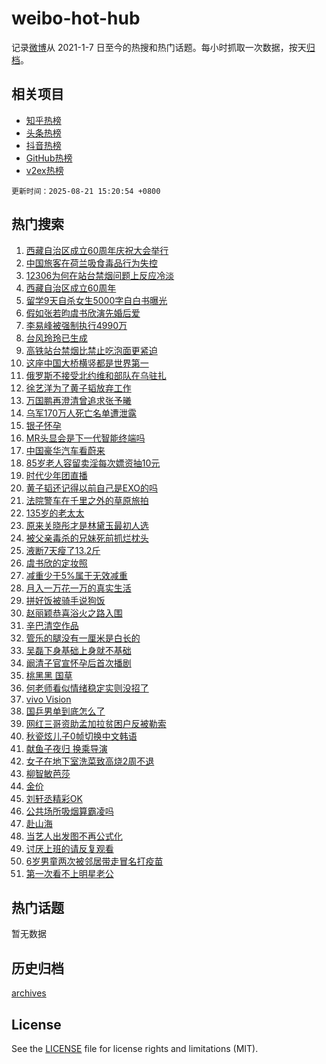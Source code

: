 # weibo-hot-hub

记录[微博](https://www.weibo.com)从 2021-1-7 日至今的热搜和热门话题。每小时抓取一次数据，按天[归档](archives)。

## 相关项目

- [知乎热榜](https://github.com/lonnyzhang423/zhihu-hot-hub)
- [头条热榜](https://github.com/lonnyzhang423/toutiao-hot-hub)
- [抖音热榜](https://github.com/lonnyzhang423/douyin-hot-hub)
- [GitHub热榜](https://github.com/lonnyzhang423/github-hot-hub)
- [v2ex热榜](https://github.com/lonnyzhang423/v2ex-hot-hub)


`更新时间：2025-08-21 15:20:54 +0800`

## 热门搜索

1. [西藏自治区成立60周年庆祝大会举行](https://m.weibo.cn/search?containerid=100103type%3D1%26t%3D10%26q%3D%23%E8%A5%BF%E8%97%8F%E8%87%AA%E6%B2%BB%E5%8C%BA%E6%88%90%E7%AB%8B60%E5%91%A8%E5%B9%B4%E5%BA%86%E7%A5%9D%E5%A4%A7%E4%BC%9A%E4%B8%BE%E8%A1%8C%23&stream_entry_id=51&isnewpage=1&extparam=seat%3D1%26stream_entry_id%3D51%26c_type%3D51%26q%3D%2523%25E8%25A5%25BF%25E8%2597%258F%25E8%2587%25AA%25E6%25B2%25BB%25E5%258C%25BA%25E6%2588%2590%25E7%25AB%258B60%25E5%2591%25A8%25E5%25B9%25B4%25E5%25BA%2586%25E7%25A5%259D%25E5%25A4%25A7%25E4%25BC%259A%25E4%25B8%25BE%25E8%25A1%258C%2523%26cate%3D10103%26dgr%3D0%26pos%3D0%26filter_type%3Drealtimehot%26display_time%3D1755760853%26pre_seqid%3D17557608530140527552154)
1. [中国旅客在荷兰吸食毒品行为失控](https://m.weibo.cn/search?containerid=100103type%3D1%26t%3D10%26q%3D%23%E4%B8%AD%E5%9B%BD%E6%97%85%E5%AE%A2%E5%9C%A8%E8%8D%B7%E5%85%B0%E5%90%B8%E9%A3%9F%E6%AF%92%E5%93%81%E8%A1%8C%E4%B8%BA%E5%A4%B1%E6%8E%A7%23&stream_entry_id=31&isnewpage=1&extparam=seat%3D1%26stream_entry_id%3D31%26pos%3D0%26dgr%3D0%26filter_type%3Drealtimehot%26c_type%3D31%26flag%3D0%26realpos%3D1%26cate%3D5001%26q%3D%2523%25E4%25B8%25AD%25E5%259B%25BD%25E6%2597%2585%25E5%25AE%25A2%25E5%259C%25A8%25E8%258D%25B7%25E5%2585%25B0%25E5%2590%25B8%25E9%25A3%259F%25E6%25AF%2592%25E5%2593%2581%25E8%25A1%258C%25E4%25B8%25BA%25E5%25A4%25B1%25E6%258E%25A7%2523%26lcate%3D5001%26band_rank%3D1%26display_time%3D1755760853%26pre_seqid%3D17557608530140527552154)
1. [12306为何在站台禁烟问题上反应冷淡](https://m.weibo.cn/search?containerid=100103type%3D1%26t%3D10%26q%3D%2312306%E4%B8%BA%E4%BD%95%E5%9C%A8%E7%AB%99%E5%8F%B0%E7%A6%81%E7%83%9F%E9%97%AE%E9%A2%98%E4%B8%8A%E5%8F%8D%E5%BA%94%E5%86%B7%E6%B7%A1%23&stream_entry_id=31&isnewpage=1&extparam=seat%3D1%26stream_entry_id%3D31%26pos%3D1%26dgr%3D0%26filter_type%3Drealtimehot%26c_type%3D31%26flag%3D0%26realpos%3D2%26cate%3D5001%26q%3D%252312306%25E4%25B8%25BA%25E4%25BD%2595%25E5%259C%25A8%25E7%25AB%2599%25E5%258F%25B0%25E7%25A6%2581%25E7%2583%259F%25E9%2597%25AE%25E9%25A2%2598%25E4%25B8%258A%25E5%258F%258D%25E5%25BA%2594%25E5%2586%25B7%25E6%25B7%25A1%2523%26lcate%3D5001%26band_rank%3D2%26display_time%3D1755760853%26pre_seqid%3D17557608530140527552154)
1. [西藏自治区成立60周年](https://m.weibo.cn/search?containerid=100103type%3D1%26t%3D10%26q%3D%23%E8%A5%BF%E8%97%8F%E8%87%AA%E6%B2%BB%E5%8C%BA%E6%88%90%E7%AB%8B60%E5%91%A8%E5%B9%B4%23&stream_entry_id=31&isnewpage=1&extparam=seat%3D1%26stream_entry_id%3D31%26pos%3D2%26dgr%3D0%26filter_type%3Drealtimehot%26c_type%3D31%26flag%3D0%26realpos%3D3%26cate%3D5001%26q%3D%2523%25E8%25A5%25BF%25E8%2597%258F%25E8%2587%25AA%25E6%25B2%25BB%25E5%258C%25BA%25E6%2588%2590%25E7%25AB%258B60%25E5%2591%25A8%25E5%25B9%25B4%2523%26lcate%3D5001%26band_rank%3D3%26display_time%3D1755760853%26pre_seqid%3D17557608530140527552154)
1. [留学9天自杀女生5000字自白书曝光](https://m.weibo.cn/search?containerid=100103type%3D1%26t%3D10%26q%3D%23%E7%95%99%E5%AD%A69%E5%A4%A9%E8%87%AA%E6%9D%80%E5%A5%B3%E7%94%9F5000%E5%AD%97%E8%87%AA%E7%99%BD%E4%B9%A6%E6%9B%9D%E5%85%89%23&stream_entry_id=31&isnewpage=1&extparam=seat%3D1%26stream_entry_id%3D31%26pos%3D3%26dgr%3D0%26filter_type%3Drealtimehot%26c_type%3D31%26flag%3D1%26realpos%3D4%26cate%3D5001%26q%3D%2523%25E7%2595%2599%25E5%25AD%25A69%25E5%25A4%25A9%25E8%2587%25AA%25E6%259D%2580%25E5%25A5%25B3%25E7%2594%259F5000%25E5%25AD%2597%25E8%2587%25AA%25E7%2599%25BD%25E4%25B9%25A6%25E6%259B%259D%25E5%2585%2589%2523%26lcate%3D5001%26band_rank%3D4%26display_time%3D1755760853%26pre_seqid%3D17557608530140527552154)
1. [假如张若昀虞书欣演先婚后爱](https://m.weibo.cn/search?containerid=100103type%3D1%26t%3D10%26q%3D%E5%81%87%E5%A6%82%E5%BC%A0%E8%8B%A5%E6%98%80%E8%99%9E%E4%B9%A6%E6%AC%A3%E6%BC%94%E5%85%88%E5%A9%9A%E5%90%8E%E7%88%B1&stream_entry_id=31&isnewpage=1&extparam=seat%3D1%26stream_entry_id%3D31%26pos%3D4%26dgr%3D0%26filter_type%3Drealtimehot%26c_type%3D31%26flag%3D0%26realpos%3D5%26cate%3D5001%26q%3D%25E5%2581%2587%25E5%25A6%2582%25E5%25BC%25A0%25E8%258B%25A5%25E6%2598%2580%25E8%2599%259E%25E4%25B9%25A6%25E6%25AC%25A3%25E6%25BC%2594%25E5%2585%2588%25E5%25A9%259A%25E5%2590%258E%25E7%2588%25B1%26lcate%3D5001%26band_rank%3D5%26display_time%3D1755760853%26pre_seqid%3D17557608530140527552154)
1. [李易峰被强制执行4990万](https://m.weibo.cn/search?containerid=100103type%3D1%26t%3D10%26q%3D%23%E6%9D%8E%E6%98%93%E5%B3%B0%E8%A2%AB%E5%BC%BA%E5%88%B6%E6%89%A7%E8%A1%8C4990%E4%B8%87%23&stream_entry_id=31&isnewpage=1&extparam=seat%3D1%26stream_entry_id%3D31%26pos%3D5%26dgr%3D0%26filter_type%3Drealtimehot%26c_type%3D31%26flag%3D2%26realpos%3D6%26cate%3D5001%26q%3D%2523%25E6%259D%258E%25E6%2598%2593%25E5%25B3%25B0%25E8%25A2%25AB%25E5%25BC%25BA%25E5%2588%25B6%25E6%2589%25A7%25E8%25A1%258C4990%25E4%25B8%2587%2523%26lcate%3D5001%26band_rank%3D6%26display_time%3D1755760853%26pre_seqid%3D17557608530140527552154)
1. [台风玲玲已生成](https://m.weibo.cn/search?containerid=100103type%3D1%26t%3D10%26q%3D%23%E5%8F%B0%E9%A3%8E%E7%8E%B2%E7%8E%B2%E5%B7%B2%E7%94%9F%E6%88%90%23&stream_entry_id=31&isnewpage=1&extparam=seat%3D1%26stream_entry_id%3D31%26pos%3D6%26dgr%3D0%26filter_type%3Drealtimehot%26c_type%3D31%26flag%3D1%26realpos%3D7%26cate%3D5001%26q%3D%2523%25E5%258F%25B0%25E9%25A3%258E%25E7%258E%25B2%25E7%258E%25B2%25E5%25B7%25B2%25E7%2594%259F%25E6%2588%2590%2523%26lcate%3D5001%26band_rank%3D7%26display_time%3D1755760853%26pre_seqid%3D17557608530140527552154)
1. [高铁站台禁烟比禁止吃泡面更紧迫](https://m.weibo.cn/search?containerid=100103type%3D1%26t%3D10%26q%3D%23%E9%AB%98%E9%93%81%E7%AB%99%E5%8F%B0%E7%A6%81%E7%83%9F%E6%AF%94%E7%A6%81%E6%AD%A2%E5%90%83%E6%B3%A1%E9%9D%A2%E6%9B%B4%E7%B4%A7%E8%BF%AB%23&stream_entry_id=31&isnewpage=1&extparam=seat%3D1%26stream_entry_id%3D31%26pos%3D7%26dgr%3D0%26filter_type%3Drealtimehot%26c_type%3D31%26flag%3D0%26realpos%3D8%26cate%3D5001%26q%3D%2523%25E9%25AB%2598%25E9%2593%2581%25E7%25AB%2599%25E5%258F%25B0%25E7%25A6%2581%25E7%2583%259F%25E6%25AF%2594%25E7%25A6%2581%25E6%25AD%25A2%25E5%2590%2583%25E6%25B3%25A1%25E9%259D%25A2%25E6%259B%25B4%25E7%25B4%25A7%25E8%25BF%25AB%2523%26lcate%3D5001%26band_rank%3D8%26display_time%3D1755760853%26pre_seqid%3D17557608530140527552154)
1. [这座中国大桥横竖都是世界第一](https://m.weibo.cn/search?containerid=100103type%3D1%26t%3D10%26q%3D%23%E8%BF%99%E5%BA%A7%E4%B8%AD%E5%9B%BD%E5%A4%A7%E6%A1%A5%E6%A8%AA%E7%AB%96%E9%83%BD%E6%98%AF%E4%B8%96%E7%95%8C%E7%AC%AC%E4%B8%80%23&stream_entry_id=31&isnewpage=1&extparam=seat%3D1%26stream_entry_id%3D31%26pos%3D8%26dgr%3D0%26filter_type%3Drealtimehot%26c_type%3D31%26flag%3D1%26realpos%3D9%26cate%3D5001%26q%3D%2523%25E8%25BF%2599%25E5%25BA%25A7%25E4%25B8%25AD%25E5%259B%25BD%25E5%25A4%25A7%25E6%25A1%25A5%25E6%25A8%25AA%25E7%25AB%2596%25E9%2583%25BD%25E6%2598%25AF%25E4%25B8%2596%25E7%2595%258C%25E7%25AC%25AC%25E4%25B8%2580%2523%26lcate%3D5001%26band_rank%3D9%26display_time%3D1755760853%26pre_seqid%3D17557608530140527552154)
1. [俄罗斯不接受北约维和部队在乌驻扎](https://m.weibo.cn/search?containerid=100103type%3D1%26t%3D10%26q%3D%23%E4%BF%84%E7%BD%97%E6%96%AF%E4%B8%8D%E6%8E%A5%E5%8F%97%E5%8C%97%E7%BA%A6%E7%BB%B4%E5%92%8C%E9%83%A8%E9%98%9F%E5%9C%A8%E4%B9%8C%E9%A9%BB%E6%89%8E%23&stream_entry_id=31&isnewpage=1&extparam=seat%3D1%26stream_entry_id%3D31%26pos%3D9%26dgr%3D0%26filter_type%3Drealtimehot%26c_type%3D31%26flag%3D1%26realpos%3D10%26cate%3D5001%26q%3D%2523%25E4%25BF%2584%25E7%25BD%2597%25E6%2596%25AF%25E4%25B8%258D%25E6%258E%25A5%25E5%258F%2597%25E5%258C%2597%25E7%25BA%25A6%25E7%25BB%25B4%25E5%2592%258C%25E9%2583%25A8%25E9%2598%259F%25E5%259C%25A8%25E4%25B9%258C%25E9%25A9%25BB%25E6%2589%258E%2523%26lcate%3D5001%26band_rank%3D10%26display_time%3D1755760853%26pre_seqid%3D17557608530140527552154)
1. [徐艺洋为了黄子韬放弃工作](https://m.weibo.cn/search?containerid=100103type%3D1%26t%3D10%26q%3D%E5%BE%90%E8%89%BA%E6%B4%8B%E4%B8%BA%E4%BA%86%E9%BB%84%E5%AD%90%E9%9F%AC%E6%94%BE%E5%BC%83%E5%B7%A5%E4%BD%9C&stream_entry_id=31&isnewpage=1&extparam=seat%3D1%26stream_entry_id%3D31%26pos%3D10%26dgr%3D0%26filter_type%3Drealtimehot%26c_type%3D31%26flag%3D1%26realpos%3D11%26cate%3D5001%26q%3D%25E5%25BE%2590%25E8%2589%25BA%25E6%25B4%258B%25E4%25B8%25BA%25E4%25BA%2586%25E9%25BB%2584%25E5%25AD%2590%25E9%259F%25AC%25E6%2594%25BE%25E5%25BC%2583%25E5%25B7%25A5%25E4%25BD%259C%26lcate%3D5001%26band_rank%3D11%26display_time%3D1755760853%26pre_seqid%3D17557608530140527552154)
1. [万国鹏再澄清曾追求张予曦](https://m.weibo.cn/search?containerid=100103type%3D1%26t%3D10%26q%3D%E4%B8%87%E5%9B%BD%E9%B9%8F%E5%86%8D%E6%BE%84%E6%B8%85%E6%9B%BE%E8%BF%BD%E6%B1%82%E5%BC%A0%E4%BA%88%E6%9B%A6&stream_entry_id=31&isnewpage=1&extparam=seat%3D1%26stream_entry_id%3D31%26pos%3D11%26dgr%3D0%26filter_type%3Drealtimehot%26c_type%3D31%26flag%3D2%26realpos%3D12%26cate%3D5001%26q%3D%25E4%25B8%2587%25E5%259B%25BD%25E9%25B9%258F%25E5%2586%258D%25E6%25BE%2584%25E6%25B8%2585%25E6%259B%25BE%25E8%25BF%25BD%25E6%25B1%2582%25E5%25BC%25A0%25E4%25BA%2588%25E6%259B%25A6%26lcate%3D5001%26band_rank%3D12%26display_time%3D1755760853%26pre_seqid%3D17557608530140527552154)
1. [乌军170万人死亡名单遭泄露](https://m.weibo.cn/search?containerid=100103type%3D1%26t%3D10%26q%3D%23%E4%B9%8C%E5%86%9B170%E4%B8%87%E4%BA%BA%E6%AD%BB%E4%BA%A1%E5%90%8D%E5%8D%95%E9%81%AD%E6%B3%84%E9%9C%B2%23&stream_entry_id=31&isnewpage=1&extparam=seat%3D1%26stream_entry_id%3D31%26pos%3D12%26dgr%3D0%26filter_type%3Drealtimehot%26c_type%3D31%26flag%3D0%26realpos%3D13%26cate%3D5001%26q%3D%2523%25E4%25B9%258C%25E5%2586%259B170%25E4%25B8%2587%25E4%25BA%25BA%25E6%25AD%25BB%25E4%25BA%25A1%25E5%2590%258D%25E5%258D%2595%25E9%2581%25AD%25E6%25B3%2584%25E9%259C%25B2%2523%26lcate%3D5001%26band_rank%3D13%26display_time%3D1755760853%26pre_seqid%3D17557608530140527552154)
1. [银子怀孕](https://m.weibo.cn/search?containerid=100103type%3D1%26t%3D10%26q%3D%23%E9%93%B6%E5%AD%90%E6%80%80%E5%AD%95%23&stream_entry_id=31&isnewpage=1&extparam=seat%3D1%26stream_entry_id%3D31%26pos%3D13%26dgr%3D0%26filter_type%3Drealtimehot%26c_type%3D31%26flag%3D2%26realpos%3D14%26cate%3D5001%26q%3D%2523%25E9%2593%25B6%25E5%25AD%2590%25E6%2580%2580%25E5%25AD%2595%2523%26lcate%3D5001%26band_rank%3D14%26display_time%3D1755760853%26pre_seqid%3D17557608530140527552154)
1. [MR头显会是下一代智能终端吗](https://m.weibo.cn/search?containerid=100103type%3D1%26t%3D10%26q%3D%23MR%E5%A4%B4%E6%98%BE%E4%BC%9A%E6%98%AF%E4%B8%8B%E4%B8%80%E4%BB%A3%E6%99%BA%E8%83%BD%E7%BB%88%E7%AB%AF%E5%90%97%23&stream_entry_id=31&isnewpage=1&extparam=seat%3D1%26stream_entry_id%3D31%26pos%3D14%26dgr%3D0%26filter_type%3Drealtimehot%26c_type%3D31%26flag%3D1%26realpos%3D15%26cate%3D5001%26q%3D%2523MR%25E5%25A4%25B4%25E6%2598%25BE%25E4%25BC%259A%25E6%2598%25AF%25E4%25B8%258B%25E4%25B8%2580%25E4%25BB%25A3%25E6%2599%25BA%25E8%2583%25BD%25E7%25BB%2588%25E7%25AB%25AF%25E5%2590%2597%2523%26lcate%3D5001%26band_rank%3D15%26display_time%3D1755760853%26pre_seqid%3D17557608530140527552154)
1. [中国豪华汽车看蔚来](https://m.weibo.cn/search?containerid=100103type%3D1%26t%3D10%26q%3D%23%E4%B8%AD%E5%9B%BD%E8%B1%AA%E5%8D%8E%E6%B1%BD%E8%BD%A6%E7%9C%8B%E8%94%9A%E6%9D%A5%23&stream_entry_id=31&isnewpage=1&extparam=seat%3D1%26stream_entry_id%3D31%26pos%3D15%26dgr%3D0%26filter_type%3Drealtimehot%26c_type%3D31%26flag%3D1%26realpos%3D16%26cate%3D5001%26q%3D%2523%25E4%25B8%25AD%25E5%259B%25BD%25E8%25B1%25AA%25E5%258D%258E%25E6%25B1%25BD%25E8%25BD%25A6%25E7%259C%258B%25E8%2594%259A%25E6%259D%25A5%2523%26lcate%3D5001%26band_rank%3D16%26display_time%3D1755760853%26pre_seqid%3D17557608530140527552154)
1. [85岁老人容留卖淫每次嫖资抽10元](https://m.weibo.cn/search?containerid=100103type%3D1%26t%3D10%26q%3D%2385%E5%B2%81%E8%80%81%E4%BA%BA%E5%AE%B9%E7%95%99%E5%8D%96%E6%B7%AB%E6%AF%8F%E6%AC%A1%E5%AB%96%E8%B5%84%E6%8A%BD10%E5%85%83%23&stream_entry_id=31&isnewpage=1&extparam=seat%3D1%26stream_entry_id%3D31%26pos%3D16%26dgr%3D0%26filter_type%3Drealtimehot%26c_type%3D31%26flag%3D2%26realpos%3D17%26cate%3D5001%26q%3D%252385%25E5%25B2%2581%25E8%2580%2581%25E4%25BA%25BA%25E5%25AE%25B9%25E7%2595%2599%25E5%258D%2596%25E6%25B7%25AB%25E6%25AF%258F%25E6%25AC%25A1%25E5%25AB%2596%25E8%25B5%2584%25E6%258A%25BD10%25E5%2585%2583%2523%26lcate%3D5001%26band_rank%3D17%26display_time%3D1755760853%26pre_seqid%3D17557608530140527552154)
1. [时代少年团直播](https://m.weibo.cn/search?containerid=100103type%3D1%26t%3D10%26q%3D%E6%97%B6%E4%BB%A3%E5%B0%91%E5%B9%B4%E5%9B%A2%E7%9B%B4%E6%92%AD&stream_entry_id=31&isnewpage=1&extparam=seat%3D1%26stream_entry_id%3D31%26pos%3D17%26dgr%3D0%26filter_type%3Drealtimehot%26c_type%3D31%26flag%3D1%26realpos%3D18%26cate%3D5001%26q%3D%25E6%2597%25B6%25E4%25BB%25A3%25E5%25B0%2591%25E5%25B9%25B4%25E5%259B%25A2%25E7%259B%25B4%25E6%2592%25AD%26lcate%3D5001%26band_rank%3D18%26display_time%3D1755760853%26pre_seqid%3D17557608530140527552154)
1. [黄子韬还记得以前自己是EXO的吗](https://m.weibo.cn/search?containerid=100103type%3D1%26t%3D10%26q%3D%E9%BB%84%E5%AD%90%E9%9F%AC%E8%BF%98%E8%AE%B0%E5%BE%97%E4%BB%A5%E5%89%8D%E8%87%AA%E5%B7%B1%E6%98%AFEXO%E7%9A%84%E5%90%97&stream_entry_id=31&isnewpage=1&extparam=seat%3D1%26stream_entry_id%3D31%26pos%3D18%26dgr%3D0%26filter_type%3Drealtimehot%26c_type%3D31%26flag%3D1%26realpos%3D19%26cate%3D5001%26q%3D%25E9%25BB%2584%25E5%25AD%2590%25E9%259F%25AC%25E8%25BF%2598%25E8%25AE%25B0%25E5%25BE%2597%25E4%25BB%25A5%25E5%2589%258D%25E8%2587%25AA%25E5%25B7%25B1%25E6%2598%25AFEXO%25E7%259A%2584%25E5%2590%2597%26lcate%3D5001%26band_rank%3D19%26display_time%3D1755760853%26pre_seqid%3D17557608530140527552154)
1. [法院警车在千里之外的草原旅拍](https://m.weibo.cn/search?containerid=100103type%3D1%26t%3D10%26q%3D%23%E6%B3%95%E9%99%A2%E8%AD%A6%E8%BD%A6%E5%9C%A8%E5%8D%83%E9%87%8C%E4%B9%8B%E5%A4%96%E7%9A%84%E8%8D%89%E5%8E%9F%E6%97%85%E6%8B%8D%23&stream_entry_id=31&isnewpage=1&extparam=seat%3D1%26stream_entry_id%3D31%26pos%3D19%26dgr%3D0%26filter_type%3Drealtimehot%26c_type%3D31%26flag%3D1%26realpos%3D20%26cate%3D5001%26q%3D%2523%25E6%25B3%2595%25E9%2599%25A2%25E8%25AD%25A6%25E8%25BD%25A6%25E5%259C%25A8%25E5%258D%2583%25E9%2587%258C%25E4%25B9%258B%25E5%25A4%2596%25E7%259A%2584%25E8%258D%2589%25E5%258E%259F%25E6%2597%2585%25E6%258B%258D%2523%26lcate%3D5001%26band_rank%3D20%26display_time%3D1755760853%26pre_seqid%3D17557608530140527552154)
1. [135岁的老太太](https://m.weibo.cn/search?containerid=100103type%3D1%26t%3D10%26q%3D135%E5%B2%81%E7%9A%84%E8%80%81%E5%A4%AA%E5%A4%AA&stream_entry_id=31&isnewpage=1&extparam=seat%3D1%26stream_entry_id%3D31%26pos%3D20%26dgr%3D0%26filter_type%3Drealtimehot%26c_type%3D31%26flag%3D2%26realpos%3D21%26cate%3D5001%26q%3D135%25E5%25B2%2581%25E7%259A%2584%25E8%2580%2581%25E5%25A4%25AA%25E5%25A4%25AA%26lcate%3D5001%26band_rank%3D21%26display_time%3D1755760853%26pre_seqid%3D17557608530140527552154)
1. [原来关晓彤才是林黛玉最初人选](https://m.weibo.cn/search?containerid=100103type%3D1%26t%3D10%26q%3D%E5%8E%9F%E6%9D%A5%E5%85%B3%E6%99%93%E5%BD%A4%E6%89%8D%E6%98%AF%E6%9E%97%E9%BB%9B%E7%8E%89%E6%9C%80%E5%88%9D%E4%BA%BA%E9%80%89&stream_entry_id=31&isnewpage=1&extparam=seat%3D1%26stream_entry_id%3D31%26pos%3D21%26dgr%3D0%26filter_type%3Drealtimehot%26c_type%3D31%26flag%3D2%26realpos%3D22%26cate%3D5001%26q%3D%25E5%258E%259F%25E6%259D%25A5%25E5%2585%25B3%25E6%2599%2593%25E5%25BD%25A4%25E6%2589%258D%25E6%2598%25AF%25E6%259E%2597%25E9%25BB%259B%25E7%258E%2589%25E6%259C%2580%25E5%2588%259D%25E4%25BA%25BA%25E9%2580%2589%26lcate%3D5001%26band_rank%3D22%26display_time%3D1755760853%26pre_seqid%3D17557608530140527552154)
1. [被父亲毒杀的兄妹死前抓烂枕头](https://m.weibo.cn/search?containerid=100103type%3D1%26t%3D10%26q%3D%23%E8%A2%AB%E7%88%B6%E4%BA%B2%E6%AF%92%E6%9D%80%E7%9A%84%E5%85%84%E5%A6%B9%E6%AD%BB%E5%89%8D%E6%8A%93%E7%83%82%E6%9E%95%E5%A4%B4%23&stream_entry_id=31&isnewpage=1&extparam=seat%3D1%26stream_entry_id%3D31%26pos%3D22%26dgr%3D0%26filter_type%3Drealtimehot%26c_type%3D31%26flag%3D0%26realpos%3D23%26cate%3D5001%26q%3D%2523%25E8%25A2%25AB%25E7%2588%25B6%25E4%25BA%25B2%25E6%25AF%2592%25E6%259D%2580%25E7%259A%2584%25E5%2585%2584%25E5%25A6%25B9%25E6%25AD%25BB%25E5%2589%258D%25E6%258A%2593%25E7%2583%2582%25E6%259E%2595%25E5%25A4%25B4%2523%26lcate%3D5001%26band_rank%3D23%26display_time%3D1755760853%26pre_seqid%3D17557608530140527552154)
1. [液断7天瘦了13.2斤](https://m.weibo.cn/search?containerid=100103type%3D1%26t%3D10%26q%3D%E6%B6%B2%E6%96%AD7%E5%A4%A9%E7%98%A6%E4%BA%8613.2%E6%96%A4&stream_entry_id=31&isnewpage=1&extparam=seat%3D1%26stream_entry_id%3D31%26pos%3D23%26dgr%3D0%26filter_type%3Drealtimehot%26c_type%3D31%26flag%3D0%26realpos%3D24%26cate%3D5001%26q%3D%25E6%25B6%25B2%25E6%2596%25AD7%25E5%25A4%25A9%25E7%2598%25A6%25E4%25BA%258613.2%25E6%2596%25A4%26lcate%3D5001%26band_rank%3D24%26display_time%3D1755760853%26pre_seqid%3D17557608530140527552154)
1. [虞书欣的定妆照](https://m.weibo.cn/search?containerid=100103type%3D1%26t%3D10%26q%3D%23%E8%99%9E%E4%B9%A6%E6%AC%A3%E7%9A%84%E5%AE%9A%E5%A6%86%E7%85%A7%23&stream_entry_id=31&isnewpage=1&extparam=seat%3D1%26stream_entry_id%3D31%26pos%3D24%26dgr%3D0%26filter_type%3Drealtimehot%26c_type%3D31%26flag%3D1%26realpos%3D25%26cate%3D5001%26q%3D%2523%25E8%2599%259E%25E4%25B9%25A6%25E6%25AC%25A3%25E7%259A%2584%25E5%25AE%259A%25E5%25A6%2586%25E7%2585%25A7%2523%26lcate%3D5001%26band_rank%3D25%26display_time%3D1755760853%26pre_seqid%3D17557608530140527552154)
1. [减重少于5%属于无效减重](https://m.weibo.cn/search?containerid=100103type%3D1%26t%3D10%26q%3D%23%E5%87%8F%E9%87%8D%E5%B0%91%E4%BA%8E5%25%E5%B1%9E%E4%BA%8E%E6%97%A0%E6%95%88%E5%87%8F%E9%87%8D%23&stream_entry_id=31&isnewpage=1&extparam=seat%3D1%26stream_entry_id%3D31%26pos%3D25%26dgr%3D0%26filter_type%3Drealtimehot%26c_type%3D31%26flag%3D1%26realpos%3D26%26cate%3D5001%26q%3D%2523%25E5%2587%258F%25E9%2587%258D%25E5%25B0%2591%25E4%25BA%258E5%2525%25E5%25B1%259E%25E4%25BA%258E%25E6%2597%25A0%25E6%2595%2588%25E5%2587%258F%25E9%2587%258D%2523%26lcate%3D5001%26band_rank%3D26%26display_time%3D1755760853%26pre_seqid%3D17557608530140527552154)
1. [月入一万花一万的真实生活](https://m.weibo.cn/search?containerid=100103type%3D1%26t%3D10%26q%3D%E6%9C%88%E5%85%A5%E4%B8%80%E4%B8%87%E8%8A%B1%E4%B8%80%E4%B8%87%E7%9A%84%E7%9C%9F%E5%AE%9E%E7%94%9F%E6%B4%BB&stream_entry_id=31&isnewpage=1&extparam=seat%3D1%26stream_entry_id%3D31%26pos%3D26%26dgr%3D0%26filter_type%3Drealtimehot%26c_type%3D31%26flag%3D0%26realpos%3D27%26cate%3D5001%26q%3D%25E6%259C%2588%25E5%2585%25A5%25E4%25B8%2580%25E4%25B8%2587%25E8%258A%25B1%25E4%25B8%2580%25E4%25B8%2587%25E7%259A%2584%25E7%259C%259F%25E5%25AE%259E%25E7%2594%259F%25E6%25B4%25BB%26lcate%3D5001%26band_rank%3D27%26display_time%3D1755760853%26pre_seqid%3D17557608530140527552154)
1. [拼好饭被骑手说狗饭](https://m.weibo.cn/search?containerid=100103type%3D1%26t%3D10%26q%3D%23%E6%8B%BC%E5%A5%BD%E9%A5%AD%E8%A2%AB%E9%AA%91%E6%89%8B%E8%AF%B4%E7%8B%97%E9%A5%AD%23&stream_entry_id=31&isnewpage=1&extparam=seat%3D1%26stream_entry_id%3D31%26pos%3D27%26dgr%3D0%26filter_type%3Drealtimehot%26c_type%3D31%26flag%3D1%26realpos%3D28%26cate%3D5001%26q%3D%2523%25E6%258B%25BC%25E5%25A5%25BD%25E9%25A5%25AD%25E8%25A2%25AB%25E9%25AA%2591%25E6%2589%258B%25E8%25AF%25B4%25E7%258B%2597%25E9%25A5%25AD%2523%26lcate%3D5001%26band_rank%3D28%26display_time%3D1755760853%26pre_seqid%3D17557608530140527552154)
1. [赵丽颖恭喜浴火之路入围](https://m.weibo.cn/search?containerid=100103type%3D1%26t%3D10%26q%3D%23%E8%B5%B5%E4%B8%BD%E9%A2%96%E6%81%AD%E5%96%9C%E6%B5%B4%E7%81%AB%E4%B9%8B%E8%B7%AF%E5%85%A5%E5%9B%B4%23&stream_entry_id=31&isnewpage=1&extparam=seat%3D1%26stream_entry_id%3D31%26pos%3D28%26dgr%3D0%26filter_type%3Drealtimehot%26c_type%3D31%26flag%3D1%26realpos%3D29%26cate%3D5001%26q%3D%2523%25E8%25B5%25B5%25E4%25B8%25BD%25E9%25A2%2596%25E6%2581%25AD%25E5%2596%259C%25E6%25B5%25B4%25E7%2581%25AB%25E4%25B9%258B%25E8%25B7%25AF%25E5%2585%25A5%25E5%259B%25B4%2523%26lcate%3D5001%26band_rank%3D29%26display_time%3D1755760853%26pre_seqid%3D17557608530140527552154)
1. [辛巴清空作品](https://m.weibo.cn/search?containerid=100103type%3D1%26t%3D10%26q%3D%23%E8%BE%9B%E5%B7%B4%E6%B8%85%E7%A9%BA%E4%BD%9C%E5%93%81%23&stream_entry_id=31&isnewpage=1&extparam=seat%3D1%26stream_entry_id%3D31%26pos%3D29%26dgr%3D0%26filter_type%3Drealtimehot%26c_type%3D31%26flag%3D1%26realpos%3D30%26cate%3D5001%26q%3D%2523%25E8%25BE%259B%25E5%25B7%25B4%25E6%25B8%2585%25E7%25A9%25BA%25E4%25BD%259C%25E5%2593%2581%2523%26lcate%3D5001%26band_rank%3D30%26display_time%3D1755760853%26pre_seqid%3D17557608530140527552154)
1. [管乐的腿没有一厘米是白长的](https://m.weibo.cn/search?containerid=100103type%3D1%26t%3D10%26q%3D%E7%AE%A1%E4%B9%90%E7%9A%84%E8%85%BF%E6%B2%A1%E6%9C%89%E4%B8%80%E5%8E%98%E7%B1%B3%E6%98%AF%E7%99%BD%E9%95%BF%E7%9A%84&stream_entry_id=31&isnewpage=1&extparam=seat%3D1%26stream_entry_id%3D31%26pos%3D30%26dgr%3D0%26filter_type%3Drealtimehot%26c_type%3D31%26flag%3D1%26realpos%3D31%26cate%3D5001%26q%3D%25E7%25AE%25A1%25E4%25B9%2590%25E7%259A%2584%25E8%2585%25BF%25E6%25B2%25A1%25E6%259C%2589%25E4%25B8%2580%25E5%258E%2598%25E7%25B1%25B3%25E6%2598%25AF%25E7%2599%25BD%25E9%2595%25BF%25E7%259A%2584%26lcate%3D5001%26band_rank%3D31%26display_time%3D1755760853%26pre_seqid%3D17557608530140527552154)
1. [吴磊下身基础上身就不基础](https://m.weibo.cn/search?containerid=100103type%3D1%26t%3D10%26q%3D%E5%90%B4%E7%A3%8A%E4%B8%8B%E8%BA%AB%E5%9F%BA%E7%A1%80%E4%B8%8A%E8%BA%AB%E5%B0%B1%E4%B8%8D%E5%9F%BA%E7%A1%80&stream_entry_id=31&isnewpage=1&extparam=seat%3D1%26stream_entry_id%3D31%26pos%3D31%26dgr%3D0%26filter_type%3Drealtimehot%26c_type%3D31%26flag%3D1%26realpos%3D32%26cate%3D5001%26q%3D%25E5%2590%25B4%25E7%25A3%258A%25E4%25B8%258B%25E8%25BA%25AB%25E5%259F%25BA%25E7%25A1%2580%25E4%25B8%258A%25E8%25BA%25AB%25E5%25B0%25B1%25E4%25B8%258D%25E5%259F%25BA%25E7%25A1%2580%26lcate%3D5001%26band_rank%3D32%26display_time%3D1755760853%26pre_seqid%3D17557608530140527552154)
1. [阚清子官宣怀孕后首次播剧](https://m.weibo.cn/search?containerid=100103type%3D1%26t%3D10%26q%3D%E9%98%9A%E6%B8%85%E5%AD%90%E5%AE%98%E5%AE%A3%E6%80%80%E5%AD%95%E5%90%8E%E9%A6%96%E6%AC%A1%E6%92%AD%E5%89%A7&stream_entry_id=31&isnewpage=1&extparam=seat%3D1%26stream_entry_id%3D31%26pos%3D32%26dgr%3D0%26filter_type%3Drealtimehot%26c_type%3D31%26flag%3D1%26realpos%3D33%26cate%3D5001%26q%3D%25E9%2598%259A%25E6%25B8%2585%25E5%25AD%2590%25E5%25AE%2598%25E5%25AE%25A3%25E6%2580%2580%25E5%25AD%2595%25E5%2590%258E%25E9%25A6%2596%25E6%25AC%25A1%25E6%2592%25AD%25E5%2589%25A7%26lcate%3D5001%26band_rank%3D33%26display_time%3D1755760853%26pre_seqid%3D17557608530140527552154)
1. [桃黑黑 国草](https://m.weibo.cn/search?containerid=100103type%3D1%26t%3D10%26q%3D%E6%A1%83%E9%BB%91%E9%BB%91+%E5%9B%BD%E8%8D%89&stream_entry_id=31&isnewpage=1&extparam=seat%3D1%26stream_entry_id%3D31%26pos%3D33%26dgr%3D0%26filter_type%3Drealtimehot%26c_type%3D31%26flag%3D0%26realpos%3D34%26cate%3D5001%26q%3D%25E6%25A1%2583%25E9%25BB%2591%25E9%25BB%2591%2520%25E5%259B%25BD%25E8%258D%2589%26lcate%3D5001%26band_rank%3D34%26display_time%3D1755760853%26pre_seqid%3D17557608530140527552154)
1. [何老师看似情绪稳定实则没招了](https://m.weibo.cn/search?containerid=100103type%3D1%26t%3D10%26q%3D%E4%BD%95%E8%80%81%E5%B8%88%E7%9C%8B%E4%BC%BC%E6%83%85%E7%BB%AA%E7%A8%B3%E5%AE%9A%E5%AE%9E%E5%88%99%E6%B2%A1%E6%8B%9B%E4%BA%86&stream_entry_id=31&isnewpage=1&extparam=seat%3D1%26stream_entry_id%3D31%26pos%3D34%26dgr%3D0%26filter_type%3Drealtimehot%26c_type%3D31%26flag%3D1%26realpos%3D35%26cate%3D5001%26q%3D%25E4%25BD%2595%25E8%2580%2581%25E5%25B8%2588%25E7%259C%258B%25E4%25BC%25BC%25E6%2583%2585%25E7%25BB%25AA%25E7%25A8%25B3%25E5%25AE%259A%25E5%25AE%259E%25E5%2588%2599%25E6%25B2%25A1%25E6%258B%259B%25E4%25BA%2586%26lcate%3D5001%26band_rank%3D35%26display_time%3D1755760853%26pre_seqid%3D17557608530140527552154)
1. [vivo Vision](https://m.weibo.cn/search?containerid=100103type%3D1%26t%3D10%26q%3Dvivo+Vision&stream_entry_id=31&isnewpage=1&extparam=seat%3D1%26stream_entry_id%3D31%26pos%3D35%26dgr%3D0%26filter_type%3Drealtimehot%26c_type%3D31%26flag%3D1%26realpos%3D36%26cate%3D5001%26q%3Dvivo%2520Vision%26lcate%3D5001%26band_rank%3D36%26display_time%3D1755760853%26pre_seqid%3D17557608530140527552154)
1. [国乒男单到底怎么了](https://m.weibo.cn/search?containerid=100103type%3D1%26t%3D10%26q%3D%23%E5%9B%BD%E4%B9%92%E7%94%B7%E5%8D%95%E5%88%B0%E5%BA%95%E6%80%8E%E4%B9%88%E4%BA%86%23&stream_entry_id=31&isnewpage=1&extparam=seat%3D1%26stream_entry_id%3D31%26pos%3D36%26dgr%3D0%26filter_type%3Drealtimehot%26c_type%3D31%26flag%3D0%26realpos%3D37%26cate%3D5001%26q%3D%2523%25E5%259B%25BD%25E4%25B9%2592%25E7%2594%25B7%25E5%258D%2595%25E5%2588%25B0%25E5%25BA%2595%25E6%2580%258E%25E4%25B9%2588%25E4%25BA%2586%2523%26lcate%3D5001%26band_rank%3D37%26display_time%3D1755760853%26pre_seqid%3D17557608530140527552154)
1. [网红三哥资助孟加拉贫困户反被勒索](https://m.weibo.cn/search?containerid=100103type%3D1%26t%3D10%26q%3D%E7%BD%91%E7%BA%A2%E4%B8%89%E5%93%A5%E8%B5%84%E5%8A%A9%E5%AD%9F%E5%8A%A0%E6%8B%89%E8%B4%AB%E5%9B%B0%E6%88%B7%E5%8F%8D%E8%A2%AB%E5%8B%92%E7%B4%A2&stream_entry_id=31&isnewpage=1&extparam=seat%3D1%26stream_entry_id%3D31%26pos%3D37%26dgr%3D0%26filter_type%3Drealtimehot%26c_type%3D31%26flag%3D0%26realpos%3D38%26cate%3D5001%26q%3D%25E7%25BD%2591%25E7%25BA%25A2%25E4%25B8%2589%25E5%2593%25A5%25E8%25B5%2584%25E5%258A%25A9%25E5%25AD%259F%25E5%258A%25A0%25E6%258B%2589%25E8%25B4%25AB%25E5%259B%25B0%25E6%2588%25B7%25E5%258F%258D%25E8%25A2%25AB%25E5%258B%2592%25E7%25B4%25A2%26lcate%3D5001%26band_rank%3D38%26display_time%3D1755760853%26pre_seqid%3D17557608530140527552154)
1. [秋瓷炫儿子0帧切换中文韩语](https://m.weibo.cn/search?containerid=100103type%3D1%26t%3D10%26q%3D%23%E7%A7%8B%E7%93%B7%E7%82%AB%E5%84%BF%E5%AD%900%E5%B8%A7%E5%88%87%E6%8D%A2%E4%B8%AD%E6%96%87%E9%9F%A9%E8%AF%AD%23&stream_entry_id=31&isnewpage=1&extparam=seat%3D1%26stream_entry_id%3D31%26pos%3D38%26dgr%3D0%26filter_type%3Drealtimehot%26c_type%3D31%26flag%3D1%26realpos%3D39%26cate%3D5001%26q%3D%2523%25E7%25A7%258B%25E7%2593%25B7%25E7%2582%25AB%25E5%2584%25BF%25E5%25AD%25900%25E5%25B8%25A7%25E5%2588%2587%25E6%258D%25A2%25E4%25B8%25AD%25E6%2596%2587%25E9%259F%25A9%25E8%25AF%25AD%2523%26lcate%3D5001%26band_rank%3D39%26display_time%3D1755760853%26pre_seqid%3D17557608530140527552154)
1. [献鱼子夜归 换乘导演](https://m.weibo.cn/search?containerid=100103type%3D1%26t%3D10%26q%3D%E7%8C%AE%E9%B1%BC%E5%AD%90%E5%A4%9C%E5%BD%92+%E6%8D%A2%E4%B9%98%E5%AF%BC%E6%BC%94&stream_entry_id=31&isnewpage=1&extparam=seat%3D1%26stream_entry_id%3D31%26pos%3D39%26dgr%3D0%26filter_type%3Drealtimehot%26c_type%3D31%26flag%3D1%26realpos%3D40%26cate%3D5001%26q%3D%25E7%258C%25AE%25E9%25B1%25BC%25E5%25AD%2590%25E5%25A4%259C%25E5%25BD%2592%2520%25E6%258D%25A2%25E4%25B9%2598%25E5%25AF%25BC%25E6%25BC%2594%26lcate%3D5001%26band_rank%3D40%26display_time%3D1755760853%26pre_seqid%3D17557608530140527552154)
1. [女子在地下室洗菜致高烧2周不退](https://m.weibo.cn/search?containerid=100103type%3D1%26t%3D10%26q%3D%23%E5%A5%B3%E5%AD%90%E5%9C%A8%E5%9C%B0%E4%B8%8B%E5%AE%A4%E6%B4%97%E8%8F%9C%E8%87%B4%E9%AB%98%E7%83%A72%E5%91%A8%E4%B8%8D%E9%80%80%23&stream_entry_id=31&isnewpage=1&extparam=seat%3D1%26stream_entry_id%3D31%26pos%3D40%26dgr%3D0%26filter_type%3Drealtimehot%26c_type%3D31%26flag%3D1%26realpos%3D41%26cate%3D5001%26q%3D%2523%25E5%25A5%25B3%25E5%25AD%2590%25E5%259C%25A8%25E5%259C%25B0%25E4%25B8%258B%25E5%25AE%25A4%25E6%25B4%2597%25E8%258F%259C%25E8%2587%25B4%25E9%25AB%2598%25E7%2583%25A72%25E5%2591%25A8%25E4%25B8%258D%25E9%2580%2580%2523%26lcate%3D5001%26band_rank%3D41%26display_time%3D1755760853%26pre_seqid%3D17557608530140527552154)
1. [柳智敏芭莎](https://m.weibo.cn/search?containerid=100103type%3D1%26t%3D10%26q%3D%E6%9F%B3%E6%99%BA%E6%95%8F%E8%8A%AD%E8%8E%8E&stream_entry_id=31&isnewpage=1&extparam=seat%3D1%26stream_entry_id%3D31%26pos%3D41%26dgr%3D0%26filter_type%3Drealtimehot%26c_type%3D31%26flag%3D1%26realpos%3D42%26cate%3D5001%26q%3D%25E6%259F%25B3%25E6%2599%25BA%25E6%2595%258F%25E8%258A%25AD%25E8%258E%258E%26lcate%3D5001%26band_rank%3D42%26display_time%3D1755760853%26pre_seqid%3D17557608530140527552154)
1. [金价](https://m.weibo.cn/search?containerid=100103type%3D1%26t%3D10%26q%3D%E9%87%91%E4%BB%B7&stream_entry_id=31&isnewpage=1&extparam=seat%3D1%26stream_entry_id%3D31%26pos%3D42%26dgr%3D0%26filter_type%3Drealtimehot%26c_type%3D31%26flag%3D0%26realpos%3D43%26cate%3D5001%26q%3D%25E9%2587%2591%25E4%25BB%25B7%26lcate%3D5001%26band_rank%3D43%26display_time%3D1755760853%26pre_seqid%3D17557608530140527552154)
1. [刘轩丞精彩OK](https://m.weibo.cn/search?containerid=100103type%3D1%26t%3D10%26q%3D%E5%88%98%E8%BD%A9%E4%B8%9E%E7%B2%BE%E5%BD%A9OK&stream_entry_id=31&isnewpage=1&extparam=seat%3D1%26stream_entry_id%3D31%26pos%3D43%26dgr%3D0%26filter_type%3Drealtimehot%26c_type%3D31%26flag%3D1%26realpos%3D44%26cate%3D5001%26q%3D%25E5%2588%2598%25E8%25BD%25A9%25E4%25B8%259E%25E7%25B2%25BE%25E5%25BD%25A9OK%26lcate%3D5001%26band_rank%3D44%26display_time%3D1755760853%26pre_seqid%3D17557608530140527552154)
1. [公共场所吸烟算霸凌吗](https://m.weibo.cn/search?containerid=100103type%3D1%26t%3D10%26q%3D%23%E5%85%AC%E5%85%B1%E5%9C%BA%E6%89%80%E5%90%B8%E7%83%9F%E7%AE%97%E9%9C%B8%E5%87%8C%E5%90%97%23&stream_entry_id=31&isnewpage=1&extparam=seat%3D1%26stream_entry_id%3D31%26pos%3D44%26dgr%3D0%26filter_type%3Drealtimehot%26c_type%3D31%26flag%3D1%26realpos%3D45%26cate%3D5001%26q%3D%2523%25E5%2585%25AC%25E5%2585%25B1%25E5%259C%25BA%25E6%2589%2580%25E5%2590%25B8%25E7%2583%259F%25E7%25AE%2597%25E9%259C%25B8%25E5%2587%258C%25E5%2590%2597%2523%26lcate%3D5001%26band_rank%3D45%26display_time%3D1755760853%26pre_seqid%3D17557608530140527552154)
1. [赴山海](https://m.weibo.cn/search?containerid=100103type%3D1%26t%3D10%26q%3D%E8%B5%B4%E5%B1%B1%E6%B5%B7&stream_entry_id=31&isnewpage=1&extparam=seat%3D1%26stream_entry_id%3D31%26pos%3D45%26dgr%3D0%26filter_type%3Drealtimehot%26c_type%3D31%26flag%3D0%26realpos%3D46%26cate%3D5001%26q%3D%25E8%25B5%25B4%25E5%25B1%25B1%25E6%25B5%25B7%26lcate%3D5001%26band_rank%3D46%26display_time%3D1755760853%26pre_seqid%3D17557608530140527552154)
1. [当艺人出发图不再公式化](https://m.weibo.cn/search?containerid=100103type%3D1%26t%3D10%26q%3D%E5%BD%93%E8%89%BA%E4%BA%BA%E5%87%BA%E5%8F%91%E5%9B%BE%E4%B8%8D%E5%86%8D%E5%85%AC%E5%BC%8F%E5%8C%96&stream_entry_id=31&isnewpage=1&extparam=seat%3D1%26stream_entry_id%3D31%26pos%3D46%26dgr%3D0%26filter_type%3Drealtimehot%26c_type%3D31%26flag%3D1%26realpos%3D47%26cate%3D5001%26q%3D%25E5%25BD%2593%25E8%2589%25BA%25E4%25BA%25BA%25E5%2587%25BA%25E5%258F%2591%25E5%259B%25BE%25E4%25B8%258D%25E5%2586%258D%25E5%2585%25AC%25E5%25BC%258F%25E5%258C%2596%26lcate%3D5001%26band_rank%3D47%26display_time%3D1755760853%26pre_seqid%3D17557608530140527552154)
1. [讨厌上班的请反复观看](https://m.weibo.cn/search?containerid=100103type%3D1%26t%3D10%26q%3D%E8%AE%A8%E5%8E%8C%E4%B8%8A%E7%8F%AD%E7%9A%84%E8%AF%B7%E5%8F%8D%E5%A4%8D%E8%A7%82%E7%9C%8B&stream_entry_id=31&isnewpage=1&extparam=seat%3D1%26stream_entry_id%3D31%26pos%3D47%26dgr%3D0%26filter_type%3Drealtimehot%26c_type%3D31%26flag%3D1%26realpos%3D48%26cate%3D5001%26q%3D%25E8%25AE%25A8%25E5%258E%258C%25E4%25B8%258A%25E7%258F%25AD%25E7%259A%2584%25E8%25AF%25B7%25E5%258F%258D%25E5%25A4%258D%25E8%25A7%2582%25E7%259C%258B%26lcate%3D5001%26band_rank%3D48%26display_time%3D1755760853%26pre_seqid%3D17557608530140527552154)
1. [6岁男童两次被邻居带走冒名打疫苗](https://m.weibo.cn/search?containerid=100103type%3D1%26t%3D10%26q%3D%236%E5%B2%81%E7%94%B7%E7%AB%A5%E4%B8%A4%E6%AC%A1%E8%A2%AB%E9%82%BB%E5%B1%85%E5%B8%A6%E8%B5%B0%E5%86%92%E5%90%8D%E6%89%93%E7%96%AB%E8%8B%97%23&stream_entry_id=31&isnewpage=1&extparam=seat%3D1%26stream_entry_id%3D31%26pos%3D48%26dgr%3D0%26filter_type%3Drealtimehot%26c_type%3D31%26flag%3D1%26realpos%3D49%26cate%3D5001%26q%3D%25236%25E5%25B2%2581%25E7%2594%25B7%25E7%25AB%25A5%25E4%25B8%25A4%25E6%25AC%25A1%25E8%25A2%25AB%25E9%2582%25BB%25E5%25B1%2585%25E5%25B8%25A6%25E8%25B5%25B0%25E5%2586%2592%25E5%2590%258D%25E6%2589%2593%25E7%2596%25AB%25E8%258B%2597%2523%26lcate%3D5001%26band_rank%3D49%26display_time%3D1755760853%26pre_seqid%3D17557608530140527552154)
1. [第一次看不上明星老公](https://m.weibo.cn/search?containerid=100103type%3D1%26t%3D10%26q%3D%23%E7%AC%AC%E4%B8%80%E6%AC%A1%E7%9C%8B%E4%B8%8D%E4%B8%8A%E6%98%8E%E6%98%9F%E8%80%81%E5%85%AC%23&stream_entry_id=31&isnewpage=1&extparam=seat%3D1%26stream_entry_id%3D31%26pos%3D49%26dgr%3D0%26filter_type%3Drealtimehot%26c_type%3D31%26flag%3D0%26realpos%3D50%26cate%3D5001%26q%3D%2523%25E7%25AC%25AC%25E4%25B8%2580%25E6%25AC%25A1%25E7%259C%258B%25E4%25B8%258D%25E4%25B8%258A%25E6%2598%258E%25E6%2598%259F%25E8%2580%2581%25E5%2585%25AC%2523%26lcate%3D5001%26band_rank%3D50%26display_time%3D1755760853%26pre_seqid%3D17557608530140527552154)

## 热门话题

暂无数据

## 历史归档

[archives](archives)

## License

See the [LICENSE](LICENSE) file for license rights and limitations (MIT).
